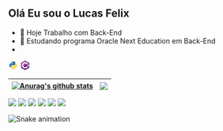 <br />

## Olá Eu sou o Lucas Felix

- 🔭 Hoje Trabalho com Back-End
- 🌱 Estudando programa Oracle Next Education em Back-End
- 
  
  <!--div que coloca as imagens das linguagens-->
<code><img height="20" alt="typescript" src="https://raw.githubusercontent.com/devicons/devicon/master/icons/python/python-original.svg"></code>
<code><img height="20" alt="Csharp" src="https://raw.githubusercontent.com/devicons/devicon/master/icons/csharp/csharp-original.svg"></code>


| <a href="https://github.com/LuucasFeelix/github-readme-stats"><img align="center" src="https://github-readme-stats.vercel.app/api?username=LuucasFeelix&show_icons=true&include_all_commits=true&theme=tokyonight&hide_border=true" alt="Anurag's github stats" /></a> | <a href="https://github.com/LuucasFeelix/github-readme-stats"><img align="center" src="https://github-readme-stats.vercel.app/api/top-langs/?username=LuucasFeelix&layout=compact&theme=tokyonight&hide_border=true" /></a> |
| ------------- | ------------- |



<div> 
  <a href="https://www.youtube.com/channel/UC_-uuuZbY0AAt9CViNzvc-Q" target="_blank"><img src="https://img.shields.io/badge/YouTube-FF0000?style=for-the-badge&logo=youtube&logoColor=white" target="_blank"></a>
  <a href="https://instagram.com/rafaballerini" target="_blank"><img src="https://img.shields.io/badge/-Instagram-%23E4405F?style=for-the-badge&logo=instagram&logoColor=white" target="_blank"></a>
 	<a href="https://www.twitch.tv/rafaballerinii" target="_blank"><img src="https://img.shields.io/badge/Twitch-9146FF?style=for-the-badge&logo=twitch&logoColor=white" target="_blank"></a>
 <a href="https://discord.gg/wagxzStdcR" target="_blank"><img src="https://img.shields.io/badge/Discord-7289DA?style=for-the-badge&logo=discord&logoColor=white" target="_blank"></a> 
  <a href = "mailto:contatorafaballerini@gmail.com"><img src="https://img.shields.io/badge/-Gmail-%23333?style=for-the-badge&logo=gmail&logoColor=white" target="_blank"></a>
  <a href="https://www.linkedin.com/in/rafaella-ballerini-45875016a" target="_blank"><img src="https://img.shields.io/badge/-LinkedIn-%230077B5?style=for-the-badge&logo=linkedin&logoColor=white" target="_blank"></a> 
</div>

 ![Snake animation](https://github.com/LuucasFeelix/LuucasFeelix/blob/output/github-contribution-grid-snake.svg)

<br />
<br />
